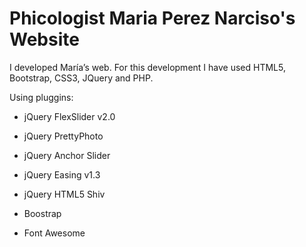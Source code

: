 Phicologist Maria Perez Narciso's Website
============

 I developed María’s web. For this development I have used HTML5, Bootstrap, CSS3, JQuery and PHP.
 
 Using pluggins:
 
 - jQuery FlexSlider v2.0
 
 - jQuery PrettyPhoto
 
 - jQuery Anchor Slider 
 
 - jQuery Easing v1.3 
 
 - jQuery HTML5 Shiv
 
 - Boostrap
 
 - Font Awesome
 
